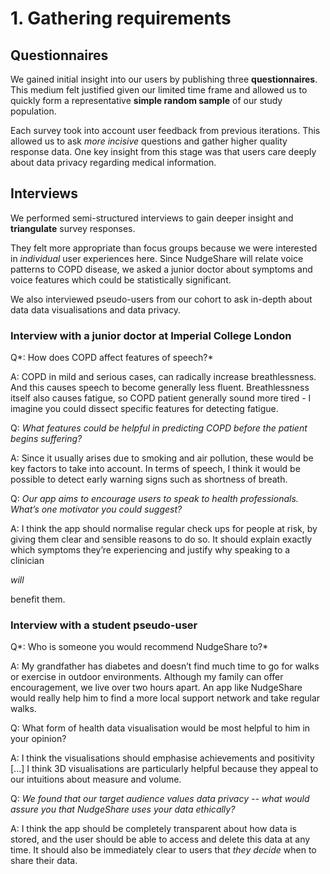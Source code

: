 # 1. Gathering requirements

## Questionnaires

We gained initial insight into our users by publishing three **questionnaires**. This medium felt justified given our limited time frame and allowed us to quickly form a representative **simple random sample** of our study population.

Each survey took into account user feedback from previous iterations. This allowed us to ask *more incisive* questions and gather higher quality response data. One key insight from this stage was that users care deeply about data privacy regarding medical information.

## Interviews

We performed semi-structured interviews to gain deeper insight and **triangulate** survey responses.

They felt more appropriate than focus groups because we were interested in *individual* user experiences here. Since NudgeShare will relate voice patterns to COPD disease, we asked a junior doctor about symptoms and voice features which could be statistically significant.

We also interviewed pseudo-users from our cohort to ask in-depth about data data visualisations and data privacy.

### **Interview with a junior doctor at Imperial College London**

Q*: How does COPD affect features of speech?*

A: COPD in mild and serious cases, can radically increase breathlessness. And this causes speech to become generally less fluent. Breathlessness itself also causes fatigue, so COPD patient generally sound more tired - I imagine you could dissect specific features for detecting fatigue.

Q: *What features could be helpful in predicting COPD before the patient begins suffering?*

A: Since it usually arises due to smoking and air pollution, these would be key factors to take into account. In terms of speech, I think it would be possible to detect early warning signs such as shortness of breath.

Q: *Our app aims to encourage users to speak to health professionals. What’s one motivator you could suggest?*

A: I think the app should normalise regular check ups for people at risk, by giving them clear and sensible reasons to do so. It should explain exactly which symptoms they’re experiencing and justify why speaking to a clinician

*will*

benefit them.

### **Interview with a student pseudo-user**

Q*: Who is someone you would recommend NudgeShare to?*

A: My grandfather has diabetes and doesn’t find much time to go for walks or exercise in outdoor environments. Although my family can offer encouragement, we live over two hours apart. An app like NudgeShare would really help him to find a more local support network and take regular walks.

Q: What form of health data visualisation would be most helpful to him in your opinion?

A: I think the visualisations should emphasise achievements and positivity [...] I think 3D visualisations are particularly helpful because they appeal to our intuitions about measure and volume.

Q: *We found that our target audience values data privacy -- what would assure you that NudgeShare uses your data ethically?*

A: I think the app should be completely transparent about how data is stored, and the user should be able to access and delete this data at any time. It should also be immediately clear to users that *they decide* when to share their data.